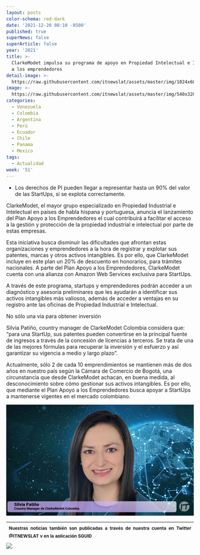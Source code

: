```yaml
---
layout: posts
color-schema: red-dark
date: '2021-12-20 08:10 -0500'
published: true
superNews: false
superArticle: false
year: '2021'
title: >-
  ClarkeModet impulsa su programa de apoyo en Propiedad Intelectual e Industrial
  a los emprendedores
detail-image: >-
  https://raw.githubusercontent.com/itnewslat/assets/master/img/1024x680/Silvia-Patino-g.jpg
image: >-
  https://raw.githubusercontent.com/itnewslat/assets/master/img/540x320/Silvia-Patino-p.jpg
categories:
  - Venezuela
  - Colombia
  - Argentina
  - Perú
  - Ecuador
  - Chile
  - Panama
  - Mexico
tags:
  - Actualidad
week: '51'
---
```

- Los derechos de PI pueden llegar a representar hasta un 90% del valor de las StartUps, si se explota correctamente.

ClarkeModet, el mayor grupo especializado en Propiedad Industrial e Intelectual en países de habla hispana y portuguesa, anuncia el lanzamiento del Plan Apoyo a los Emprendedores el cual contribuirá a facilitar el acceso a la gestión y protección de la propiedad industrial e intelectual por parte de estas empresas. 

Esta iniciativa busca disminuir las dificultades que afrontan estas organizaciones y emprendedores a la hora de registrar y explotar sus patentes, marcas y otros activos intangibles. Es por ello, que ClarkeModet incluye en este plan un 20% de descuento en honorarios, para trámites nacionales. A parte del Plan Apoyo a los Emprendedores, ClarkeModet cuenta con una alianza con Amazon Web Services exclusiva para StartUps.

A través de este programa, startups y emprendedores podrán acceder a un diagnóstico y asesoría preliminares que les ayudarán a identificar sus activos intangibles más valiosos, además de acceder a ventajas en su registro ante las oficinas de Propiedad Industrial e Intelectual. 

No sólo una vía para obtener inversión

Silvia Patiño, country manager de ClarkeModet Colombia considera que: “para una StartUp, sus patentes pueden convertirse en la principal fuente de ingresos a través de la concesión de licencias a terceros. Se trata de una de las mejores fórmulas para recuperar la inversión y el esfuerzo y así garantizar su vigencia a medio y largo plazo”.

Actualmente, sólo 2 de cada 10 emprendimientos se mantienen más de dos años en nuestro país según la Cámara de Comercio de Bogotá, una circunstancia que desde ClarkeModet achacan, en buena medida, al desconocimiento sobre cómo gestionar sus activos intangibles. Es por ello, que mediante el Plan Apoyo a los Emprendedores busca apoyar a StartUps a mantenerse vigentes en el mercado colombiano.

![](https://raw.githubusercontent.com/itnewslat/assets/master/img/540x320/Silvia-Patino-p.jpg)

<table style="height: 42px;" width="569">
<tbody>
<tr>
<td style="text-align: justify;"><sub><strong>Nuestras noticias también son publicadas a través de nuestra cuenta en Twitter <a href="https://twitter.com/itnewslat?lang=es">@ITNEWSLAT</a> y en la aplicación <a href="https://squidapp.co/en/">SQUID</a></strong></sub></td>
</tr>
</tbody>
</table>

<img src="https://tracker.metricool.com/c3po.jpg?hash=56f88a41e39ab42c063cc51676587a04"/>